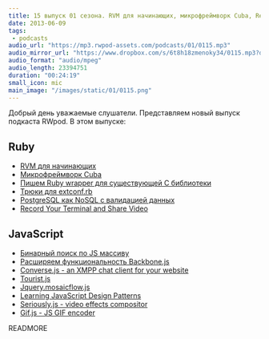 ```yaml
---
title: 15 выпуск 01 сезона. RVM для начинающих, микрофреймворк Cuba, Record Your Terminal, Converse.js, Seriously.js и прочее
date: 2013-06-09
tags:
 - podcasts
audio_url: "https://mp3.rwpod-assets.com/podcasts/01/0115.mp3"
audio_mirror_url: "https://www.dropbox.com/s/6t8h18zmenoky34/0115.mp3?dl=1"
audio_format: "audio/mpeg"
audio_length: 23394751
duration: "00:24:19"
small_icon: mic
main_image: "/images/static/01/0115.png"
---
```


Добрый день уважаемые слушатели. Представляем новый выпуск подкаста RWpod. В этом выпуске:

## Ruby

 - [RVM для начинающих](http://ruby.elevatedintel.com/blog/getting-started-with-rvm-features-to-use-and-pitfalls-to-avoid/)
 - [Микрофреймворк Cuba](http://www.frodsan.com/hello-cuba)
 - [Пишем Ruby wrapper для существующей C библиотеки](http://blog.firmhouse.com/wrapping-up-a-c-library-for-ruby-it-s-actually-pretty-easy)
 - [Трюки для extconf.rb](http://yorickpeterse.com/articles/hacking-extconf-rb/)
 - [PostgreSQL как NoSQL с валидацией данных](http://blog.endpoint.com/2013/06/postgresql-as-nosql-with-data-validation.html)
 - [Record Your Terminal and Share Video](http://ascii.io/)

## JavaScript

 - [Бинарный поиск по JS массиву](http://oli.me.uk/2013/06/08/searching-javascript-arrays-with-a-binary-search/)
 - [Расширяем функциональность Backbone.js](http://jules.boussekeyt.org/2013/backbone-functions.html)
 - [Converse.js - an XMPP chat client for your website](http://conversejs.org/)
 - [Tourist.js](http://easelinc.github.io/tourist/)
 - [Jquery.mosaicflow.js](http://sapegin.github.io/jquery.mosaicflow/)
 - [Learning JavaScript Design Patterns](http://addyosmani.com/resources/essentialjsdesignpatterns/book/)
 - [Seriously.js - video effects compositor](http://seriouslyjs.org/)
 - [Gif.js - JS GIF encoder](http://jnordberg.github.io/gif.js/)


READMORE
